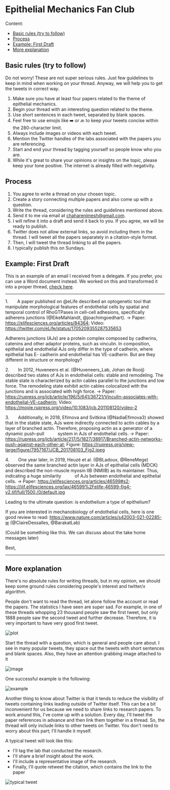 # Epithelial Mechanics Fan Club

Content:

- [Basic rules (try to follow)](#basic-rules-try-to-follow)
- [Process](#process)
- [Example: First Draft](#example-first-draft)
- [More explanation](#more-explanation)

## Basic rules (try to follow)

Do not worry! These are not super serious rules. Just few guidelines to keep in mind when working on your thread. Anyway, we will help you to get the tweets in correct way.

1. Make sure you have at least four papers related to the theme of epithelial mechanics.
2. Begin your thread with an interesting question related to the theme.
3. Use short sentences in each tweet, separated by blank spaces.
4. Feel free to use emojis like ➡️ or 🔙 to keep your tweets concise within the 280-character limit.
5. Always include images or videos with each tweet.
6. Mention the Twitter handles of the labs associated with the papers you are referencing.
7. Start and end your thread by tagging yourself so people know who you are.
8. While it's great to share your opinions or insights on the topic, please keep your tone positive. The internet is already filled with negativity.

## Process

1. You agree to write a thread on your chosen topic.
2. Create a story connecting multiple papers and also come up with a question.
3. Write the thread, considering the rules and guidelines mentioned above.
4. Send it to me via email at chaharenimesh@gmail.com.
5. I will refine it into a draft and send it back to you. If you agree, we will be ready to publish.
6. Twitter does not allow external links, so avoid including them in the thread. I will tweet all the papers separately in a citation-style format.
7. Then, I will tweet the thread linking to all the papers.
8. I typically publish this on Sundays.

## Example: First Draft

This is an example of an email I received from a delegate. If you prefer, you can use a Word document instead. We worked on this and transformed it into a proper thread, [check here](https://x.com/EpiMechFC/status/1708417266029576668?s=20). 

---

1.    A paper published on @eLife described an optogenetic tool that manipulate morphological features of endothelial cells by spatial and temporal control of RhoGTPases in cell-cell adhesions, specifically adherens junctions (@EikeMahlandt, @joachimgoedhart).
-> Paper: https://elifesciences.org/articles/84364; Video: https://twitter.com/eLife/status/1705209355287535653

Adherens junctions (AJs) are a protein complex composed by cadherins, catenins and other adaptor proteins, such as vinculin. In composition, epithelial and endothelial AJs only differ in the type of cadherin, where epithelial has E- cadherin and endothelial has VE-cadherin. But are they different in structure or morphology?

2.    In 2012, Huveneers et al. (@Huveneers_Lab, Johan de Rooij) described two states of AJs in endothelial cells: stable and remodeling. The stable state is characterized by actin cables parallel to the junctions and low force. The remodeling state exhibit actin cables colocalized with the junctions and is associated with high force.
-> Paper: https://rupress.org/jcb/article/196/5/641/36721/Vinculin-associates-with-endothelial-VE-cadherin; Video: https://movie.rupress.org/video/10.1083/jcb.201108120/video-2

3.    Additionally, in 2018, Efimova and Svitkina (@NadiaEfimova3) showed that in the stable state, AJs were indirectly connected to actin cables by a layer of branched actin. Therefore, proposing actin as a generator of a dynamic push-pull       system in AJs of endothelial cells.
-> Paper: https://rupress.org/jcb/article/217/5/1827/38917/Branched-actin-networks-push-against-each-other-at; Figure: https://rupress.org/view-large/figure/7957167/JCB_201708103_Fig2.jpeg

4.    One year later, in 2019, Heuzé et al. (@BLadoux, @ReneMege) observed the same branched actin layer in AJs of epithelial cells (MDCK) and described the non-muscle myosin IIB (NMIIB) as its maintainer. Thus, indicating a huge similarity       of AJs between endothelial and epithelial cells.
-> Paper: https://elifesciences.org/articles/46599#s2; https://iiif.elifesciences.org/lax/46599%2Felife-46599-fig4-v2.tif/full/1500,/0/default.jpg


Leading to the ultimate question: is endothelium a type of epithelium?


If you are interested in mechanobiology of endothelial cells, here is one good review to read: https://www.nature.com/articles/s42003-021-02285-w (@ClaireDessalles, @BarakatLab)


(Could be something like this. We can discuss about the take home messages later)

Best,

---

## More explanation

There's no absolute rules for writing threads, but in my opinion, we should keep some ground rules considering people's interest and twitter/x algorithm.

People don't want to read the thread, let alone follow the account or read the papers. The statistics I have seen are super sad. For example, in one of these threads whopping 23 thousand people saw the first tweet, but only 1888 people saw the second tweet and further decrease. Therefore, it is very important to have very good first tweet. 

![plot](./assets/Pasted%20image%2020230916113736.png)

Start the thread with a question, which is general and people care about. I see in many popular tweets, they space out the tweets with short sentences and blank spaces. Also, they have an attention grabbing image attached to it

![image](./assets/Pasted%20image%2020230916114256.png)

One successful example is the following:

![example](./assets/Pasted%20image%2020230916114452.png)

Another thing to know about Twitter is that it tends to reduce the visibility of tweets containing links leading outside of Twitter itself. This can be a bit inconvenient for us because we need to share links to research papers. To work around this, I've come up with a solution. Every day, I'll tweet the paper references in advance and then link them together in a thread. So, the thread will only include links to other tweets on Twitter. You don't need to worry about this part; I'll handle it myself.

A typical tweet will look like this:

- I'll tag the lab that conducted the research.
- I'll share a brief insight about the work.
- I'll include a representative image of the research.
- Finally, I'll quote retweet the citation, which contains the link to the paper

![typical tweet](./assets/Pasted%20image%2020230916120312.png)
